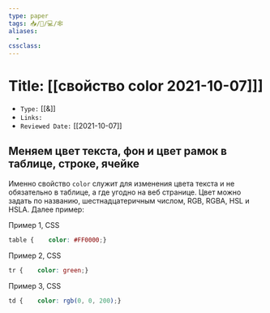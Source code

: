 ```yaml
---
type: paper
tags: 📥️/📜️/💻/🕸
aliases:
  - 
cssclass: 
---
```




# Title: **[[свойство color 2021-10-07]]]**
- `Type:` [[&]]
- `Links:`
- `Reviewed Date:` [[2021-10-07]]

## Меняем цвет текста, фон и цвет рамок в таблице, строке, ячейке

Именно свойство `color` служит для изменения цвета текста и не обязательно в таблице, а где угодно на веб странице. Цвет можно задать по названию, шестнадцатеричным числом, RGB, RGBA, HSL и HSLA. Далее пример:

Пример 1, CSS

```css
table {    color: #FF0000;}
```

Пример 2, CSS

```css
tr {    color: green;}
```

Пример 3, CSS

```css
td {    color: rgb(0, 0, 200);}
```